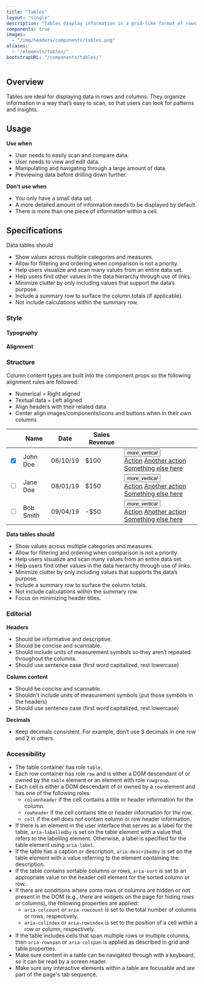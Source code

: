 ```yaml
---
title: "Tables"
layout: "single"
description: "Tables display information in a grid-like format of rows and columns. "
components: true
images:
  - "/img/headers/components/tables.png"
aliases:
  - "/elements/tables/"
bootstrapURL: "/components/tables/"
---
```


## Overview

Tables are ideal for displaying data in rows and columns. They organize information in a way that’s easy to scan, so that users can look for patterns and insights.

## Usage

**Use when**

- User needs to easily scan and compare data.
- User needs to view and edit data.
- Manipulating and navigating through a large amount of data.
- Previewing data before drilling down further.

**Don’t use when**

- You only have a small data set.
- A more detailed amount of information needs to be displayed by default.
- There is more than one piece of information within a cell.

## Specifications

Data tables should
- Show values across multiple categories and measures.
- Allow for filtering and ordering when comparison is not a priority.
- Help users visualize and scan many values from an entire data set.
- Help users find other values in the data hierarchy through use of links.
- Minimize clutter by only including values that support the data’s purpose.
- Include a summary row to surface the column totals (if applicable).
- Not include calculations within the summary row.

### Style

#### Typography

#### Alignment

### Structure


Column content types are built into the component props so the following alignment rules are followed:

- Numerical = Right aligned
- Textual data = Left aligned
- Align headers with their related data
- Center align images/components/icons and buttons when in their own columns

<table class="table table-bordered bg-white">
  <thead class="thead-light">
    <tr>
      <th class="icon-only"></th>
      <th>Name</th>
      <th class="text-right">Date</th>
      <th class="text-right">Sales Revenue</th>
      <th class="icon-only"></th>
    </tr>
  </thead>
  <tbody>
    <tr>
      <th scope="row" class="icon-only">
        <div class="custom-control custom-checkbox">
          <input
            type="checkbox"
            checked=""
            class="custom-control-input"
            id="tableCheckbox1"
            name="example1"
          />
          <label class="custom-control-label" for="tableCheckbox1"></label>
        </div>
      </th>
      <td>John Doe</td>
      <td class="text-right">06/10/19</td>
      <td class="text-right text-success">$100</td>
      <td scope="row" class="icon-only">
        <div class="dropdown">
          <button
            class="btn btn-icon-only btn-text-dark rounded-circle"
            type="button"
            data-toggle="dropdown"
            aria-haspopup="true"
            aria-expanded="false"
          >
            <i class="modus-icons">more_vertical</i>
          </button>
          <div class="dropdown-menu dropdown-menu-right">
            <a class="dropdown-item" href="#">Action</a>
            <a class="dropdown-item" href="#">Another action</a>
            <a class="dropdown-item" href="#">Something else here</a>
          </div>
        </div>
      </td>
    </tr>
    <tr>
      <td scope="row" class="icon-only">
        <div class="custom-control custom-checkbox">
          <input type="checkbox" class="custom-control-input" id="tableCheckbox2" name="example2" />
          <label class="custom-control-label" for="tableCheckbox2"></label>
        </div>
      </td>
      <td>Jane Doe</td>
      <td class="text-right">08/01/19</td>
      <td class="text-right text-success">$150</td>
      <td scope="row" class="icon-only">
        <div class="dropdown">
          <button
            class="btn btn-icon-only btn-text-dark rounded-circle"
            type="button"
            data-toggle="dropdown"
            aria-haspopup="true"
            aria-expanded="false"
          >
            <i class="modus-icons">more_vertical</i>
          </button>
          <div class="dropdown-menu dropdown-menu-right">
            <a class="dropdown-item" href="#">Action</a>
            <a class="dropdown-item" href="#">Another action</a>
            <a class="dropdown-item" href="#">Something else here</a>
          </div>
        </div>
      </td>
    </tr>
    <tr>
      <td scope="row" class="icon-only">
        <div class="custom-control custom-checkbox">
          <input type="checkbox" class="custom-control-input" id="tableCheckbox3" name="example3" />
          <label class="custom-control-label" for="tableCheckbox3"></label>
        </div>
      </td>
      <td>Bob Smith</td>
      <td class="text-right">09/04/19</td>
      <td class="text-right text-danger">-$50</td>
      <td scope="row" class="icon-only">
        <div class="dropdown">
          <button
            class="btn btn-icon-only btn-text-dark rounded-circle"
            type="button"
            data-toggle="dropdown"
            aria-haspopup="true"
            aria-expanded="false"
          >
            <i class="modus-icons">more_vertical</i>
          </button>
          <div class="dropdown-menu dropdown-menu-right">
            <a class="dropdown-item" href="#">Action</a>
            <a class="dropdown-item" href="#">Another action</a>
            <a class="dropdown-item" href="#">Something else here</a>
          </div>
        </div>
      </td>
    </tr>
  </tbody>
</table>

**Data tables should**

- Show values across multiple categories and measures.
- Allow for filtering and ordering when comparison is not a priority.
- Help users visualize and scan many values from an entire data set.
- Help users find other values in the data hierarchy through use of links.
- Minimize clutter by only including values that supports the data’s purpose.
- Include a summary row to surface the column totals.
- Not include calculations within the summary row.
- Focus on minimizing header titles.

<!--### Behaviors-->

### Editorial

**Headers**

- Should be informative and descriptive.
- Should be concise and scannable.
- Should include units of measurement symbols so they aren’t repeated throughout the columns.
- Should use sentence case (first word capitalized, rest lowercase)

**Column content**

- Should be concise and scannable.
- Shouldn't include units of measurement symbols (put those symbols in the headers)
- Should use sentence case (first word capitalized, rest lowercase)

**Decimals**

- Keep decimals consistent. For example, don’t use 3 decimals in one row and 2 in others.

### Accessibility

- The table container has role `table`.
- Each row container has role `row` and is either a DOM descendant of or owned by the `table` element or an element with role `rowgroup`.
- Each cell is either a DOM descendant of or owned by a `row` element and has one of the following roles:
  - `columnheader` if the cell contains a title or header information for the column.
  - `rowheader` if the cell contains title or header information for the row.
  - `cell` if the cell does not contain column or row header information.
- If there is an element in the user interface that serves as a label for the table, `aria-labelledby` is set on the table element with a value that refers to the labelling element. Otherwise, a label is specified for the table element using `aria-label`.
- If the table has a caption or description, `aria-describedby` is set on the table element with a value referring to the element containing the description.
- If the table contains sortable columns or rows, `aria-sort` is set to an appropriate value on the header cell element for the sorted column or row..
- If there are conditions where some rows or columns are hidden or not present in the DOM (e.g., there are widgets on the page for hiding rows or columns), the following properties are applied:
  - `aria-colcount` or `aria-rowcount` is set to the total number of columns or rows, respectively.
  - `aria-colindex` or `aria-rowindex` is set to the position of a cell within a row or column, respectively.
- If the table includes cells that span multiple rows or multiple columns, then `aria-rowspan` or `aria-colspan` is applied as described in grid and table properties.
- Make sure content in a table can be navigated through with a keyboard, so it can be read by a screen reader.
- Make sure any interactive elements within a table are focusable and are part of the page's tab sequence.

